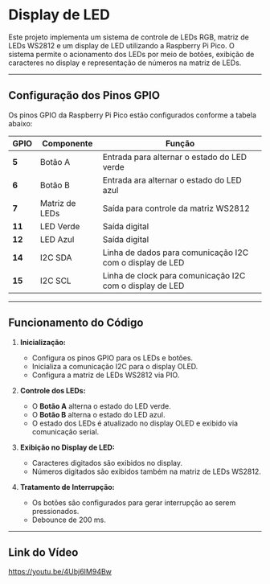 # Display de LED

Este projeto implementa um sistema de controle de LEDs RGB, matriz de LEDs WS2812 e um display de LED utilizando a Raspberry Pi Pico. O sistema permite o acionamento dos LEDs por meio de botões, exibição de caracteres no display e representação de números na matriz de LEDs.

---

## **Configuração dos Pinos GPIO**

Os pinos GPIO da Raspberry Pi Pico estão configurados conforme a tabela abaixo:

| GPIO   | Componente     | Função                                                   |
| ------ | -------------- | -------------------------------------------------------- |
| **5**  | Botão A        | Entrada para alternar o estado do LED verde              |
| **6**  | Botão B        | Entrada ara alternar o estado do LED azul                |
| **7**  | Matriz de LEDs | Saída para controle da matriz WS2812                     |
| **11** | LED Verde      | Saída digital                                            |
| **12** | LED Azul       | Saída digital                                            |
| **14** | I2C SDA        | Linha de dados para comunicação I2C com o display de LED |
| **15** | I2C SCL        | Linha de clock para comunicação I2C com o display de LED |

---

## **Funcionamento do Código**

1. **Inicialização:**

   - Configura os pinos GPIO para os LEDs e botões.
   - Inicializa a comunicação I2C para o display OLED.
   - Configura a matriz de LEDs WS2812 via PIO.

2. **Controle dos LEDs:**

   - O **Botão A** alterna o estado do LED verde.
   - O **Botão B** alterna o estado do LED azul.
   - O estado dos LEDs é atualizado no display OLED e exibido via comunicação serial.

3. **Exibição no Display de LED:**

   - Caracteres digitados são exibidos no display.
   - Números digitados são exibidos também na matriz de LEDs WS2812.

4. **Tratamento de Interrupção:**

   - Os botões são configurados para gerar interrupção ao serem pressionados.
   - Debounce de 200 ms.

---

## **Link do Vídeo**

https://youtu.be/4Ubj6IM94Bw

